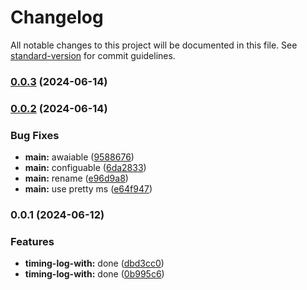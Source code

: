 # Changelog

All notable changes to this project will be documented in this file. See [standard-version](https://github.com/conventional-changelog/standard-version) for commit guidelines.

### [0.0.3](https://github.com/snomiao/timing-with/compare/v0.0.2...v0.0.3) (2024-06-14)

### [0.0.2](https://github.com/snomiao/timing-with/compare/v0.0.1...v0.0.2) (2024-06-14)


### Bug Fixes

* **main:** awaiable ([9588676](https://github.com/snomiao/timing-with/commit/958867668a092434c981a031649fe6cbc31b6359))
* **main:** configuable ([6da2833](https://github.com/snomiao/timing-with/commit/6da2833f9949bca066c80dffdb81c0d7f862622f))
* **main:** rename ([e96d9a8](https://github.com/snomiao/timing-with/commit/e96d9a86650ffa167d14046fbef12c02c2838a06))
* **main:** use pretty ms ([e64f947](https://github.com/snomiao/timing-with/commit/e64f947db0bce95340dc41697fb56e6cd63c886d))

### 0.0.1 (2024-06-12)


### Features

* **timing-log-with:** done ([dbd3cc0](https://github.com/snomiao/timing-with/commit/dbd3cc05fae8552f6852e8db1c46c45984d39815))
* **timing-log-with:** done ([0b995c6](https://github.com/snomiao/timing-with/commit/0b995c6fe4ca14306583f2ed632d2909911c4d58))

